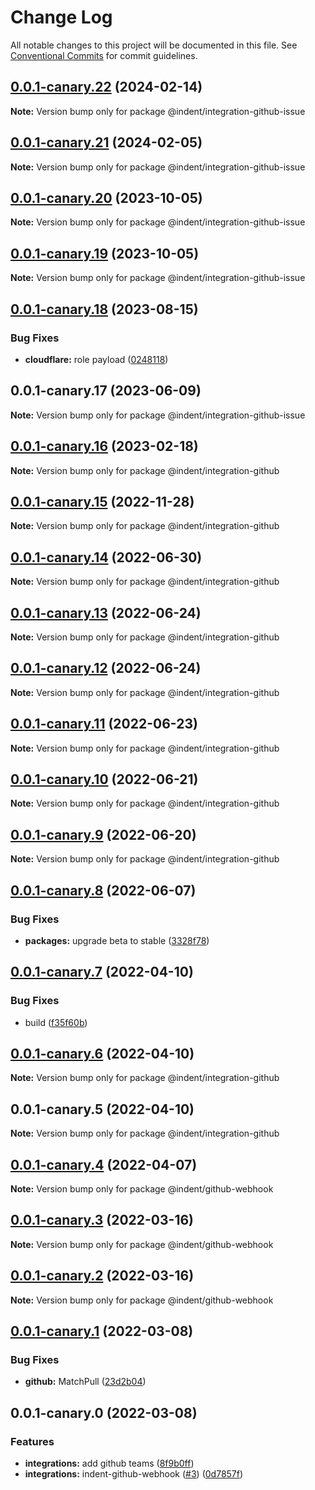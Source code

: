 # Change Log

All notable changes to this project will be documented in this file.
See [Conventional Commits](https://conventionalcommits.org) for commit guidelines.

## [0.0.1-canary.22](https://github.com/indentapis/integrations/compare/@indent/integration-github-issue@0.0.1-canary.21...@indent/integration-github-issue@0.0.1-canary.22) (2024-02-14)

**Note:** Version bump only for package @indent/integration-github-issue





## [0.0.1-canary.21](https://github.com/indentapis/integrations/compare/@indent/integration-github-issue@0.0.1-canary.20...@indent/integration-github-issue@0.0.1-canary.21) (2024-02-05)

**Note:** Version bump only for package @indent/integration-github-issue





## [0.0.1-canary.20](https://github.com/indentapis/integrations/compare/@indent/integration-github-issue@0.0.1-canary.19...@indent/integration-github-issue@0.0.1-canary.20) (2023-10-05)

**Note:** Version bump only for package @indent/integration-github-issue





## [0.0.1-canary.19](https://github.com/indentapis/integrations/compare/@indent/integration-github-issue@0.0.1-canary.18...@indent/integration-github-issue@0.0.1-canary.19) (2023-10-05)

**Note:** Version bump only for package @indent/integration-github-issue





## [0.0.1-canary.18](https://github.com/indentapis/integrations/compare/@indent/integration-github-issue@0.0.1-canary.17...@indent/integration-github-issue@0.0.1-canary.18) (2023-08-15)


### Bug Fixes

* **cloudflare:** role payload ([0248118](https://github.com/indentapis/integrations/commit/024811803b515088b26b14c181136f852c12de92))





## 0.0.1-canary.17 (2023-06-09)

**Note:** Version bump only for package @indent/integration-github-issue





## [0.0.1-canary.16](https://github.com/indentapis/integrations/compare/@indent/integration-github@0.0.1-canary.15...@indent/integration-github@0.0.1-canary.16) (2023-02-18)

**Note:** Version bump only for package @indent/integration-github





## [0.0.1-canary.15](https://github.com/indentapis/integrations/compare/@indent/integration-github@0.0.1-canary.14...@indent/integration-github@0.0.1-canary.15) (2022-11-28)

**Note:** Version bump only for package @indent/integration-github





## [0.0.1-canary.14](https://github.com/indentapis/integrations/compare/@indent/integration-github@0.0.1-canary.13...@indent/integration-github@0.0.1-canary.14) (2022-06-30)

**Note:** Version bump only for package @indent/integration-github





## [0.0.1-canary.13](https://github.com/indentapis/integrations/compare/@indent/integration-github@0.0.1-canary.12...@indent/integration-github@0.0.1-canary.13) (2022-06-24)

**Note:** Version bump only for package @indent/integration-github





## [0.0.1-canary.12](https://github.com/indentapis/integrations/compare/@indent/integration-github@0.0.1-canary.11...@indent/integration-github@0.0.1-canary.12) (2022-06-24)

**Note:** Version bump only for package @indent/integration-github





## [0.0.1-canary.11](https://github.com/indentapis/integrations/compare/@indent/integration-github@0.0.1-canary.10...@indent/integration-github@0.0.1-canary.11) (2022-06-23)

**Note:** Version bump only for package @indent/integration-github





## [0.0.1-canary.10](https://github.com/indentapis/integrations/compare/@indent/integration-github@0.0.1-canary.9...@indent/integration-github@0.0.1-canary.10) (2022-06-21)

**Note:** Version bump only for package @indent/integration-github





## [0.0.1-canary.9](https://github.com/indentapis/integrations/compare/@indent/integration-github@0.0.1-canary.8...@indent/integration-github@0.0.1-canary.9) (2022-06-20)

**Note:** Version bump only for package @indent/integration-github





## [0.0.1-canary.8](https://github.com/indentapis/integrations/compare/@indent/integration-github@0.0.1-canary.7...@indent/integration-github@0.0.1-canary.8) (2022-06-07)


### Bug Fixes

* **packages:** upgrade beta to stable ([3328f78](https://github.com/indentapis/integrations/commit/3328f782bd84490ae1a6d6393740f2a67ee8bbb8))





## [0.0.1-canary.7](https://github.com/indentapis/integrations/compare/@indent/integration-github@0.0.1-canary.6...@indent/integration-github@0.0.1-canary.7) (2022-04-10)


### Bug Fixes

* build ([f35f60b](https://github.com/indentapis/integrations/commit/f35f60be6050a9f50ae5617be3583c6454e0d5d9))





## [0.0.1-canary.6](https://github.com/indentapis/integrations/compare/@indent/integration-github@0.0.1-canary.5...@indent/integration-github@0.0.1-canary.6) (2022-04-10)

**Note:** Version bump only for package @indent/integration-github





## 0.0.1-canary.5 (2022-04-10)

**Note:** Version bump only for package @indent/integration-github





## [0.0.1-canary.4](https://github.com/indentapis/integrations/compare/@indent/github-webhook@0.0.1-canary.3...@indent/github-webhook@0.0.1-canary.4) (2022-04-07)

**Note:** Version bump only for package @indent/github-webhook





## [0.0.1-canary.3](https://github.com/indentapis/integrations/compare/@indent/github-webhook@0.0.1-canary.2...@indent/github-webhook@0.0.1-canary.3) (2022-03-16)

**Note:** Version bump only for package @indent/github-webhook





## [0.0.1-canary.2](https://github.com/indentapis/integrations/compare/@indent/github-webhook@0.0.1-canary.1...@indent/github-webhook@0.0.1-canary.2) (2022-03-16)

**Note:** Version bump only for package @indent/github-webhook





## [0.0.1-canary.1](https://github.com/indentapis/integrations/compare/@indent/github-webhook@0.0.1-canary.0...@indent/github-webhook@0.0.1-canary.1) (2022-03-08)


### Bug Fixes

* **github:** MatchPull ([23d2b04](https://github.com/indentapis/integrations/commit/23d2b04ca50d29c51e3d00401b261d54065e05a0))





## 0.0.1-canary.0 (2022-03-08)


### Features

* **integrations:** add github teams ([8f9b0ff](https://github.com/indentapis/integrations/commit/8f9b0ffecd9ca1e6f4654137cc375becc34e31a8))
* **integrations:** indent-github-webhook ([#3](https://github.com/indentapis/integrations/issues/3)) ([0d7857f](https://github.com/indentapis/integrations/commit/0d7857f8ceff3f16b4b57e4dd83a26fdcc9d3f36))
